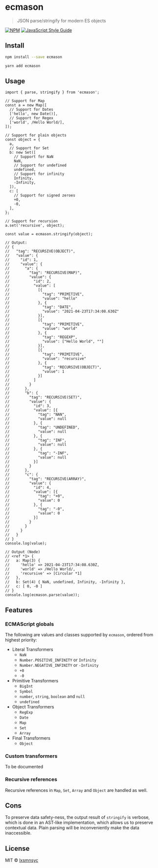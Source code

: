 # ecmason

> JSON parse/stringify for modern ES objects

[![NPM](https://img.shields.io/npm/v/ecmason.svg)](https://www.npmjs.com/package/ecmason) [![JavaScript Style Guide](https://badgen.net/badge/code%20style/airbnb/ff5a5f?icon=airbnb)](https://github.com/airbnb/javascript)

## Install

```bash
npm install --save ecmason
```

```bash
yarn add ecmason
```

## Usage

```tsx
import { parse, stringify } from 'ecmason';

// Support for Map
const a = new Map([
  // Support for Dates
  ['hello', new Date()],
  // Support for Regex
  ['world', /Hello World/],
]);

// Support for plain objects
const object = {
  a,
  // Support for Set
  b: new Set([
    // Support for NaN
    NaN,
    // Support for undefined
    undefined,
    // Support for infinity
    Infinity,
    -Infinity,
  ]),
  c: [
    // Support for signed zeroes
    +0,
    -0,
  ],
};

// Support for recursion
a.set('recursive', object);

const value = ecmason.stringify(object);

// Output:
// {
//   "tag": "RECURSIVE(OBJECT)",
//   "value": {
//     "id": 1,
//     "value": {
//       "a": {
//         "tag": "RECURSIVE(MAP)",
//         "value": {
//           "id": 2,
//           "value": [
//             [{
//               "tag": "PRIMITIVE",
//               "value": "hello"
//             }, {
//               "tag": "DATE",
//               "value": "2021-04-23T17:34:08.630Z"
//             }],
//             [{
//               "tag": "PRIMITIVE",
//               "value": "world"
//             }, {
//               "tag": "REGEXP",
//               "value": ["Hello World", ""]
//             }],
//             [{
//               "tag": "PRIMITIVE",
//               "value": "recursive"
//             }, {
//               "tag": "RECURSIVE(OBJECT)",
//               "value": 1
//             }]
//           ]
//         }
//       },
//       "b": {
//         "tag": "RECURSIVE(SET)",
//         "value": {
//           "id": 3,
//           "value": [{
//             "tag": "NAN",
//             "value": null
//           }, {
//             "tag": "UNDEFINED",
//             "value": null
//           }, {
//             "tag": "INF",
//             "value": null
//           }, {
//             "tag": "-INF",
//             "value": null
//           }]
//         }
//       },
//       "c": {
//         "tag": "RECURSIVE(ARRAY)",
//         "value": {
//           "id": 4,
//           "value": [{
//             "tag": "+0",
//             "value": 0
//           }, {
//             "tag": "-0",
//             "value": 0
//           }]
//         }
//       }
//     }
//   }
// }
console.log(value);

// Output (Node)
// <ref *1> {
//   a: Map(3) {
//     'hello' => 2021-04-23T17:34:08.630Z,
//     'world' => /Hello World/,
//     'recursive' => [Circular *1]
//   },
//   b: Set(4) { NaN, undefined, Infinity, -Infinity },
//   c: [ 0, -0 ]
// }
console.log(ecmason.parse(value));
```

## Features

### ECMAScript globals

The following are values and classes supported by `ecmason`, ordered from highest priority:

- Literal Transformers
  - `NaN`
  - `Number.POSITIVE_INFINITY` or `Infinity`
  - `Number.NEGATIVE_INFINITY` or `-Infinity`
  - `+0`
  - `-0`
- Primitive Transformers
  - `BigInt`
  - `Symbol`
  - `number`, `string`, `boolean` and `null`
  - `undefined`
- Object Transformers
  - `RegExp`
  - `Date`
  - `Map`
  - `Set`
  - `Array`
- Final Transformers
  - `Object`

### Custom transformers

To be documented

### Recursive references

Recursive references in `Map`, `Set`, `Array` and `Object` are handled as well.

## Cons

To preserve data safety-ness, the output result of `stringify` is verbose, which is done in an AST-like implementation, which allows us to preserve contextual data. Plain parsing will be inconveniently make the data inaccessible.

## License

MIT © [lxsmnsyc](https://github.com/lxsmnsyc)
